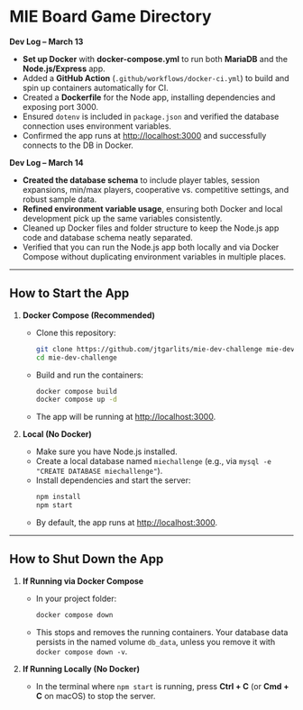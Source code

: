 # MIE Board Game Directory

**Dev Log – March 13**  
- **Set up Docker** with **docker-compose.yml** to run both **MariaDB** and the **Node.js/Express** app.  
- Added a **GitHub Action** (`.github/workflows/docker-ci.yml`) to build and spin up containers automatically for CI.  
- Created a **Dockerfile** for the Node app, installing dependencies and exposing port 3000.  
- Ensured `dotenv` is included in `package.json` and verified the database connection uses environment variables.  
- Confirmed the app runs at [http://localhost:3000](http://localhost:3000) and successfully connects to the DB in Docker.

**Dev Log – March 14**  
- **Created the database schema** to include player tables, session expansions, min/max players, cooperative vs. competitive settings, and robust sample data.  
- **Refined environment variable usage**, ensuring both Docker and local development pick up the same variables consistently.  
- Cleaned up Docker files and folder structure to keep the Node.js app code and database schema neatly separated.  
- Verified that you can run the Node.js app both locally and via Docker Compose without duplicating environment variables in multiple places.

---

## How to Start the App

1. **Docker Compose (Recommended)**  
   - Clone this repository:  
     ```bash
     git clone https://github.com/jtgarlits/mie-dev-challenge mie-dev-challenge
     cd mie-dev-challenge
     ```
   - Build and run the containers:  
     ```bash
     docker compose build
     docker compose up -d
     ```
   - The app will be running at [http://localhost:3000](http://localhost:3000).

2. **Local (No Docker)**  
   - Make sure you have Node.js installed.  
   - Create a local database named `miechallenge` (e.g., via `mysql -e "CREATE DATABASE miechallenge"`).  
   - Install dependencies and start the server:  
     ```bash
     npm install
     npm start
     ```
   - By default, the app runs at [http://localhost:3000](http://localhost:3000).

---

## How to Shut Down the App

1. **If Running via Docker Compose**  
   - In your project folder:
     ```bash
     docker compose down
     ```
   - This stops and removes the running containers. Your database data persists in the named volume `db_data`, unless you remove it with `docker compose down -v`.

2. **If Running Locally (No Docker)**  
   - In the terminal where `npm start` is running, press **Ctrl + C** (or **Cmd + C** on macOS) to stop the server.
